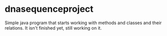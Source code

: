# dnasequenceproject
Simple java program that starts working with methods and classes and their relations. It isn't finished yet, still working on it.
